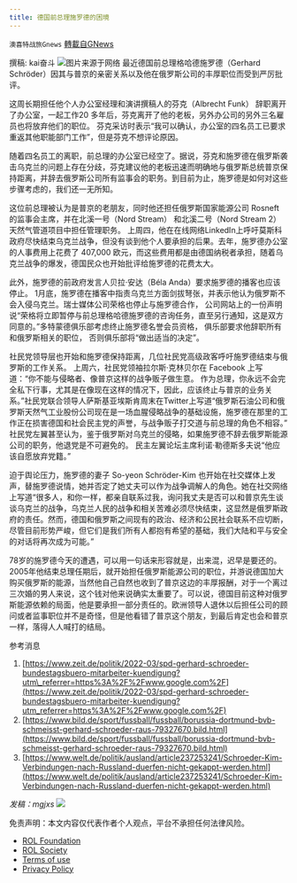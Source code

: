 ```yaml
---
title: 德国前总理施罗德的困境
---
```

`澳喜特战旅Gnews` [轉載自GNews](https://gnews.org/zh-hans/2098784/)

撰稿: kai奋斗
![](https://assets.gnews.org/wp-content/uploads/2022/03/301.png)图片来源于网络
最近德国前总理格哈德施罗德（Gerhard Schröder）因其与普京的亲密关系以及他在俄罗斯公司的丰厚职位而受到严厉批评。

这周长期担任他个人办公室经理和演讲撰稿人的芬克（Albrecht Funk） 辞职离开了办公室，一起工作20 多年后，芬克离开了他的老板，另外办公司的另外三名雇员也将放弃他们的职位。 芬克采访时表示“我可以确认，办公室的四名员工已要求重返其他职能部门工作”，但是芬克不想评论原因。

随着四名员工的离职，前总理的办公室已经空了。据说，芬克和施罗德在俄罗斯袭击乌克兰的问题上存在分歧，芬克建议他的老板迅速而明确地与俄罗斯总统普京保持距离，并辞去俄罗斯公司所有监事会的职务。到目前为止，施罗德是如何对这些步骤考虑的，我们还一无所知。

这位前总理被认为是普京的老朋友，同时他还担任俄罗斯国家能源公司 Rosneft 的监事会主席，并在北溪一号（Nord Stream） 和北溪二号（Nord Stream 2） 天然气管道项目中担任管理职务。 上周四，他在在线网络LinkedIn上呼吁莫斯科政府尽快结束乌克兰战争，但没有谈到他个人要承担的后果。去年，施罗德办公室的人事费用上花费了 407,000 欧元，而这些费用都是由德国纳税者承担，随着乌克兰战争的爆发，德国民众也开始批评给施罗德的花费太大。

此外，施罗德的前政府发言人贝拉·安达（Béla Anda）要求施罗德的播客也应该停止。 1月底，施罗德在播客中指责乌克兰方面剑拔弩张，并表示他认为俄罗斯不会入侵乌克兰。瑞士媒体公司荣格也停止与施罗德合作， 公司网站上的一份声明说“荣格将立即暂停与前总理格哈德施罗德的咨询任务，直至另行通知，这是双方同意的。”多特蒙德俱乐部考虑终止施罗德名誉会员资格， 俱乐部要求他辞职所有和俄罗斯相关的职位， 否则俱乐部将“做出适当的决定”。

社民党领导层也开始和施罗德保持距离，几位社民党高级政客呼吁施罗德结束与俄罗斯的工作关系。 上周六，社民党领袖拉尔斯·克林贝尔在 Facebook 上写道：“你不能与侵略者、像普京这样的战争贩子做生意。 作为总理，你永远不会完全私下行事，尤其是在像现在这样的情况下，因此，应该终止与普京的业务关系。”社民党联合领导人萨斯基亚埃斯肯周末在Twitter上写道“俄罗斯石油公司和俄罗斯天然气工业股份公司现在是一场血腥侵略战争的基础设施，施罗德在那里的工作正在损害德国和社会民主党的声誉，与战争贩子打交道与前总理的角色不相容。” 社民党左翼甚至认为，鉴于俄罗斯对乌克兰的侵略，如果施罗德不辞去俄罗斯能源公司的职务，他退党是不可避免的。 民主左翼论坛主席利诺·勒德斯多夫说“他应该自愿放弃党籍。”

迫于舆论压力，施罗德的妻子 So-yeon Schröder-Kim 也开始在社交媒体上发声，替施罗德说情，她并否定了她丈夫可以作为战争调解人的角色。她在社交网络上写道“很多人，和你一样，都亲自联系过我，询问我丈夫是否可以和普京先生谈谈乌克兰的战争，乌克兰人民的战争和相关苦难必须尽快结束，这显然是俄罗斯政府的责任。然而，德国和俄罗斯之间现有的政治、经济和公民社会联系不应切断， 尽管目前形势严峻，但它们是我们所有人都抱有希望的基础，我们大陆和平与安全的对话将再次成为可能。”

78岁的施罗德今天的遭遇，可以用一句话来形容就是，出来混，迟早是要还的。2005年他结束总理任期后，就开始担任俄罗斯能源公司的职位，并游说德国加大购买俄罗斯的能源，当然他自己自然也收到了普京这边的丰厚报酬，对于一个离过三次婚的男人来说，这个钱对他来说确实太重要了。可以说，德国目前这种对俄罗斯能源依赖的局面，他是要承担一部分责任的。欧洲领导人退休以后担任公司的顾问或者监事职位并不是奇怪，但是他看错了普京这个朋友，到最后肯定也会和普京一样，落得人人喊打的结局。

参考消息

1. [https://www.zeit.de/politik/2022-03/spd-gerhard-schroeder-bundestagsbuero-mitarbeiter-kuendigung?utm\_referrer=https%3A%2F%2Fwww.google.com%2F](https://www.zeit.de/politik/2022-03/spd-gerhard-schroeder-bundestagsbuero-mitarbeiter-kuendigung?utm_referrer=https%3A%2F%2Fwww.google.com%2F)
2. [https://www.bild.de/sport/fussball/fussball/borussia-dortmund-bvb-schmeisst-gerhard-schroeder-raus-79327670.bild.html](https://www.bild.de/sport/fussball/fussball/borussia-dortmund-bvb-schmeisst-gerhard-schroeder-raus-79327670.bild.html)
3. [https://www.welt.de/politik/ausland/article237253241/Schroeder-Kim-Verbindungen-nach-Russland-duerfen-nicht-gekappt-werden.html](https://www.welt.de/politik/ausland/article237253241/Schroeder-Kim-Verbindungen-nach-Russland-duerfen-nicht-gekappt-werden.html)


*发稿：mgjxs*
![](https://assets.gnews.org/wp-content/uploads/2022/03/TUBIAO-X.jpg)
 

免责声明：本文内容仅代表作者个人观点，平台不承担任何法律风险。

- [ROL Foundation](https://rolfoundation.org/)
- [ROL Society](https://rolsociety.org/)
- [Terms of use](https://gnews.org/terms-of-use-3/)
- [Privacy Policy](https://gnews.org/privacy-policy/)
